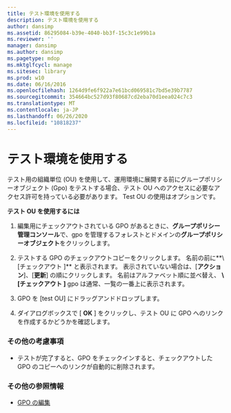 ```yaml
---
title: テスト環境を使用する
description: テスト環境を使用する
author: dansimp
ms.assetid: 86295084-b39e-4040-bb3f-15c3c1e99b1a
ms.reviewer: ''
manager: dansimp
ms.author: dansimp
ms.pagetype: mdop
ms.mktglfcycl: manage
ms.sitesec: library
ms.prod: w10
ms.date: 06/16/2016
ms.openlocfilehash: 1264d9fe6f922a7e61bcd069581c7bd5e39b7787
ms.sourcegitcommit: 354664bc527d93f80687cd2eba70d1eea024c7c3
ms.translationtype: MT
ms.contentlocale: ja-JP
ms.lasthandoff: 06/26/2020
ms.locfileid: "10818237"
---
```

# テスト環境を使用する


テスト用の組織単位 (OU) を使用して、運用環境に展開する前にグループポリシーオブジェクト (Gpo) をテストする場合、テスト OU へのアクセスに必要なアクセス許可を持っている必要があります。 Test OU の使用はオプションです。

**テスト OU を使用するには**

1.  編集用にチェックアウトされている GPO があるときに、**グループポリシー管理コンソール**で、gpo を管理するフォレストとドメインの**グループポリシーオブジェクト**をクリックします。

2.  テストする GPO のチェックアウトコピーをクリックします。 名前の前に**\ [チェックアウト \]** と表示されます。 表示されていない場合は、[**アクション**]、[**更新**] の順にクリックします。 名前はアルファベット順に並べ替え、 **\ [チェックアウト \]** gpo は通常、一覧の一番上に表示されます。

3.  GPO を [test OU] にドラッグアンドドロップします。

4.  ダイアログボックスで [ **OK** ] をクリックし、テスト OU に GPO へのリンクを作成するかどうかを確認します。

### その他の考慮事項

-   テストが完了すると、GPO をチェックインすると、チェックアウトした GPO のコピーへのリンクが自動的に削除されます。

### その他の参照情報

-   [GPO の編集](editing-a-gpo-agpm30ops.md)

 

 





